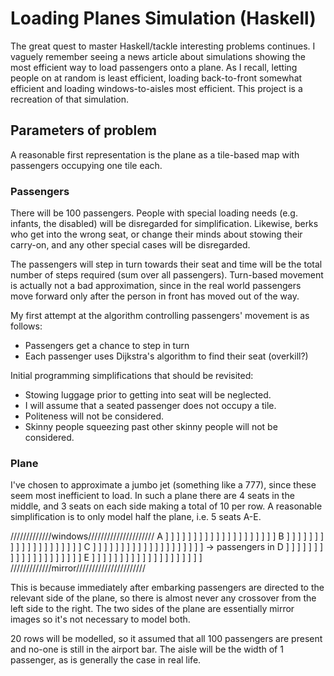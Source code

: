 # Loading Planes Simulation (Haskell)

The great quest to master Haskell/tackle interesting problems continues. I vaguely remember seeing a news article about simulations showing the most efficient way to load passengers onto a plane. As I recall, letting people on at random is least efficient, loading back-to-front somewhat efficient and loading windows-to-aisles most efficient. This project is a recreation of that simulation.

## Parameters of problem

A reasonable first representation is the plane as a tile-based map with passengers occupying one tile each.

### Passengers

There will be 100 passengers. People with special loading needs (e.g. infants, the disabled) will be disregarded for simplification. Likewise, berks who get into the wrong seat, or change their minds about stowing their carry-on, and any other special cases will be disregarded.

The passengers will step in turn towards their seat and time will be the total number of steps required (sum over all passengers). Turn-based movement is actually not a bad approximation, since in the real world passengers move forward only after the person in front has moved out of the way.

My first attempt at the algorithm controlling passengers' movement is as follows:
+ Passengers get a chance to step in turn
+ Each passenger uses Dijkstra's algorithm to find their seat (overkill?)

Initial programming simplifications that should be revisited:
- Stowing luggage prior to getting into seat will be neglected.
- I will assume that a seated passenger does not occupy a tile.
- Politeness will not be considered.
- Skinny people squeezing past other skinny people will not be considered.

### Plane
I've chosen to approximate a jumbo jet (something like a 777), since these seem most inefficient to load. In such a plane there are 4 seats in the middle, and 3 seats on each side making a total of 10 per row. A reasonable simplification is to only model half the plane, i.e. 5 seats A-E.

/////////////windows/////////////////////
A ] ] ] ] ] ] ] ] ] ] ] ] ] ] ] ] ] ] ] ]
B ] ] ] ] ] ] ] ] ] ] ] ] ] ] ] ] ] ] ] ]
C ] ] ] ] ] ] ] ] ] ] ] ] ] ] ] ] ] ] ] ]
-> passengers in
D ] ] ] ] ] ] ] ] ] ] ] ] ] ] ] ] ] ] ] ]
E ] ] ] ] ] ] ] ] ] ] ] ] ] ] ] ] ] ] ] ]
/////////////mirror//////////////////////

This is because immediately after embarking passengers are directed to the relevant side of the plane, so there is almost never any crossover from the left side to the right. The two sides of the plane are essentially mirror images so it's not necessary to model both.

20 rows will be modelled, so it assumed that all 100 passengers are present and no-one is still in the airport bar. The aisle will be the width of 1 passenger, as is generally the case in real life.
